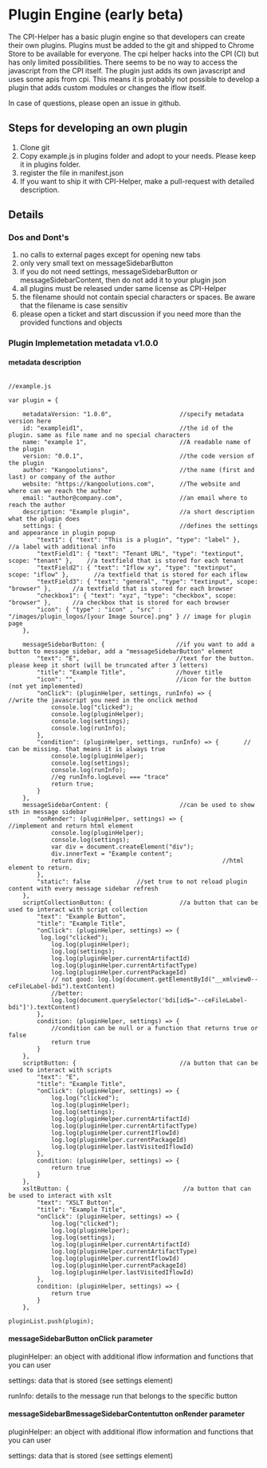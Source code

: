 # Plugin Engine (early beta)

The CPI-Helper has a basic plugin engine so that developers can create their own plugins. Plugins must be added to the git and shipped to Chrome Store to be available for everyone.
The cpi helper hacks into the CPI (CI) but has only limited possibilities. There seems to be no way to access the javascript from the CPI itself. The plugin just adds its own javascript and uses some apis from cpi. This means it is probably not possible to develop a plugin that adds custom modules or changes the iflow itself.

In case of questions, please open an issue in github.

## Steps for developing an own plugin

1. Clone git
2. Copy example.js in plugins folder and adopt to your needs. Please keep it in plugins folder.
3. register the file in manifest.json
4. If you want to ship it with CPI-Helper, make a pull-request with detailed description.

## Details

### Dos and Dont's

1. no calls to external pages except for opening new tabs
2. only very small text on messageSidebarButton
3. if you do not need settings, messageSidebarButton or messageSidebarContent, then do not add it to your plugin json
4. all plugins must be released under same license as CPI-Helper
5. the filename should not contain special characters or spaces. Be aware that the filename is case sensitiv
6. please open a ticket and start discussion if you need more than the provided functions and objects

### Plugin Implemetation metadata v1.0.0

#### metadata description

```

//example.js

var plugin = {

    metadataVersion: "1.0.0",                   //specify metadata version here
    id: "exampleid1",                           //the id of the plugin. same as file name and no special characters
    name: "example 1",                          //A readable name of the plugin
    version: "0.0.1",                           //the code version of the plugin
    author: "Kangoolutions",                    //the name (first and last) or company of the author
    website: "https://kangoolutions.com",       //The website and where can we reach the author
    email: "author@company.com",                //an email where to reach the author
    description: "Example plugin",              //a short description what the plugin does
    settings: {                                 //defines the settings and appearance in plugin popup
        "text1": { "text": "This is a plugin", "type": "label" },                   //a label with additional info
        "textField1": { "text": "Tenant URL", "type": "textinput", scope: "tenant" },    //a textfield that is stored for each tenant
        "textField2": { "text": "Iflow xy", "type": "textinput", scope: "iflow" },       //a textfield that is stored for each iflow
        "textField3": { "text": "general", "type": "textinput", scope: "browser" },      //a textfield that is stored for each browser
        "checkbox1": { "text": "xyz", "type": "checkbox", scope: "browser" },      //a checkbox that is stored for each browser
        "icon": { "type" : "icon" , "src" : "/images/plugin_logos/[your Image Source].png" } // image for plugin page
    },

    messageSidebarButton: {                    //if you want to add a button to message sidebar, add a "messageSidebarButton" element
        "text": "E",                           //text for the button. please keep it short (will be truncated after 3 letters)
        "title": "Example Title",              //hover title
        "icon": "",                            //icon for the button (not yet implemented)
        "onClick": (pluginHelper, settings, runInfo) => {         //write the javascript you need in the onclick method
            console.log("clicked");
            console.log(pluginHelper);
            console.log(settings);
            console.log(runInfo);
        },
        "condition": (pluginHelper, settings, runInfo) => {       // can be missing. that means it is always true
            console.log(pluginHelper);
            console.log(settings);
            console.log(runInfo);
            //eg runInfo.logLevel === "trace"
            return true;
        }
    },
    messageSidebarContent: {                    //can be used to show sth in message sidebar
        "onRender": (pluginHelper, settings) => {           //implement and return html element
            console.log(pluginHelper);
            console.log(settings);
            var div = document.createElement("div");
            div.innerText = "Example content";
            return div;                                     //html element to return.
        },
        "static": false             //set true to not reload plugin content with every message sidebar refresh
    },
    scriptCollectionButton: {                   //a button that can be used to interact with script collection
        "text": "Example Button",
        "title": "Example Title",
        "onClick": (pluginHelper, settings) => {
         log.log("clicked");
            log.log(pluginHelper);
            log.log(settings);
            log.log(pluginHelper.currentArtifactId)
            log.log(pluginHelper.currentArtifactType)
            log.log(pluginHelper.currentPackageId)
            // not good: log.log(document.getElementById("__xmlview0--ceFileLabel-bdi").textContent)
            //better:
            log.log(document.querySelector('bdi[id$="--ceFileLabel-bdi"]').textContent)
        },
        condition: (pluginHelper, settings) => {
            //condition can be null or a function that returns true or false
            return true
        }
    },
    scriptButton: {                             //a button that can be used to interact with scripts
        "text": "E",
        "title": "Example Title",
        "onClick": (pluginHelper, settings) => {
            log.log("clicked");
            log.log(pluginHelper);
            log.log(settings);
            log.log(pluginHelper.currentArtifactId)
            log.log(pluginHelper.currentArtifactType)
            log.log(pluginHelper.currentIflowId)
            log.log(pluginHelper.currentPackageId)
            log.log(pluginHelper.lastVisitedIflowId)
        },
        condition: (pluginHelper, settings) => {
            return true
        }
    },
    xsltButton: {                                //a button that can be used to interact with xslt
        "text": "XSLT Button",
        "title": "Example Title",
        "onClick": (pluginHelper, settings) => {
            log.log("clicked");
            log.log(pluginHelper);
            log.log(settings);
            log.log(pluginHelper.currentArtifactId)
            log.log(pluginHelper.currentArtifactType)
            log.log(pluginHelper.currentIflowId)
            log.log(pluginHelper.currentPackageId)
            log.log(pluginHelper.lastVisitedIflowId)
        },
        condition: (pluginHelper, settings) => {
            return true
        }
    },

pluginList.push(plugin);
```

#### messageSidebarButton onClick parameter

pluginHelper: an object with additional iflow information and functions that you can user

settings: data that is stored (see settings element)

runInfo: details to the message run that belongs to the specific button

#### messageSidebarBmessageSidebarContentutton onRender parameter

pluginHelper: an object with additional iflow information and functions that you can user

settings: data that is stored (see settings element)
